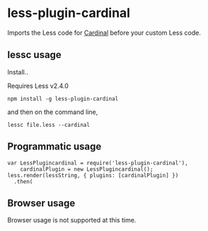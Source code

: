 less-plugin-cardinal
========================

Imports the Less code for [Cardinal](http://cardinalcss.com/) before your custom Less code.

## lessc usage

Install..

Requires Less v2.4.0

```
npm install -g less-plugin-cardinal
```

and then on the command line,

```
lessc file.less --cardinal
```


## Programmatic usage

```
var LessPlugincardinal = require('less-plugin-cardinal'),
    cardinalPlugin = new LessPlugincardinal();
less.render(lessString, { plugins: [cardinalPlugin] })
  .then(
```

## Browser usage

Browser usage is not supported at this time.
